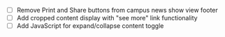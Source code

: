 - [ ] Remove Print and Share buttons from campus news show view footer
- [ ] Add cropped content display with "see more" link functionality
- [ ] Add JavaScript for expand/collapse content toggle
